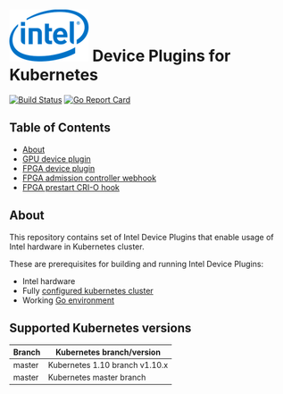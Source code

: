 # ![Intel Device Plugins for Kubernetes](.intel-logo.png) Device Plugins for Kubernetes
[![Build Status](https://travis-ci.org/intel/intel-device-plugins-for-kubernetes.svg?branch=master)](https://travis-ci.org/intel/intel-device-plugins-for-kubernetes)
[![Go Report Card](https://goreportcard.com/badge/github.com/intel/intel-device-plugins-for-kubernetes)](https://goreportcard.com/report/github.com/intel/intel-device-plugins-for-kubernetes)

## Table of Contents

- [About](#about)
- [GPU device plugin](cmd/gpu_plugin/README.md)
- [FPGA device plugin](cmd/fpga_plugin/README.md)
- [FPGA admission controller webhook](cmd/fpga_admissionwebhook/README.md)
- [FPGA prestart CRI-O hook](cmd/fpga_crihook/README.md)

## About

This repository contains set of Intel Device Plugins that enable usage of Intel hardware in Kubernetes cluster.

These are prerequisites for building and running Intel Device Plugins:

- Intel hardware
- Fully [configured kubernetes cluster]
- Working [Go environment]

## Supported Kubernetes versions

| Branch            | Kubernetes branch/version      |
|-------------------|--------------------------------|
| master            | Kubernetes 1.10 branch v1.10.x |
| master            | Kubernetes master branch       |

[Go environment]: https://golang.org/doc/install
[Configured Kubernetes cluster]: https://kubernetes.io/docs/setup/independent/create-cluster-kubeadm/
